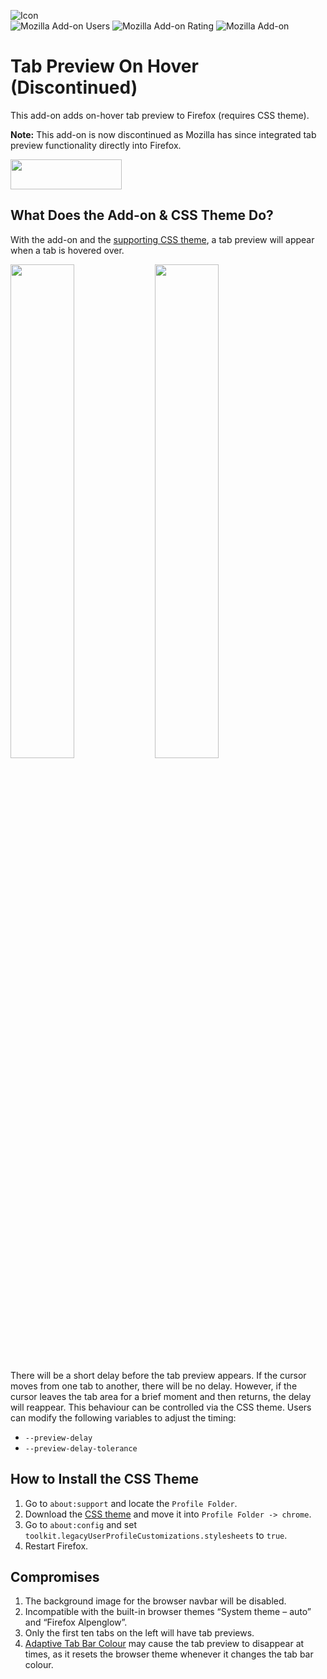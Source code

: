 ![Icon](https://github.com/easonwong-de/Tab-Preview-On-Hover/blob/main/images/TPOH_128.png)  
![Mozilla Add-on Users](https://img.shields.io/amo/users/tab-preview-on-hover)
![Mozilla Add-on Rating](https://img.shields.io/amo/stars/tab-preview-on-hover)
![Mozilla Add-on](https://img.shields.io/amo/v/OHTP@EasonWong?color=blue&label=version)

# Tab Preview On Hover (Discontinued)

This add-on adds on-hover tab preview to Firefox (requires CSS theme).

**Note:** This add-on is now discontinued as Mozilla has since integrated tab preview functionality directly into Firefox.

<a href="https://addons.mozilla.org/firefox/addon/tab-preview-on-hover/" target="_blank">
	<img src="https://github.com/easonwong-de/Tab-Preview-On-Hover/blob/main/Badges/Get_Addon_Badge_Firefox.png?raw=true" width="178" height="48">
</a>

## What Does the Add-on & CSS Theme Do?

With the add-on and the [supporting CSS theme](https://raw.githubusercontent.com/easonwong-de/Tab-Preview-On-Hover/main/CSS%20Theme/userChrome.css), a tab preview will appear when a tab is hovered over.

<img width="45%" src="https://addons.mozilla.org/user-media/previews/full/283/283115.png"> <img width="45%" src="https://addons.mozilla.org/user-media/previews/full/283/283117.png">

There will be a short delay before the tab preview appears. If the cursor moves from one tab to another, there will be no delay. However, if the cursor leaves the tab area for a brief moment and then returns, the delay will reappear. This behaviour can be controlled via the CSS theme. Users can modify the following variables to adjust the timing:

- `--preview-delay`  
- `--preview-delay-tolerance`

## How to Install the CSS Theme

1. Go to `about:support` and locate the `Profile Folder`.
2. Download the [CSS theme](https://raw.githubusercontent.com/easonwong-de/Tab-Preview-On-Hover/main/CSS%20Theme/userChrome.css) and move it into `Profile Folder -> chrome`.
3. Go to `about:config` and set `toolkit.legacyUserProfileCustomizations.stylesheets` to `true`.
4. Restart Firefox.

## Compromises

1. The background image for the browser navbar will be disabled.
2. Incompatible with the built-in browser themes “System theme – auto” and “Firefox Alpenglow”.
3. Only the first ten tabs on the left will have tab previews.
4. [Adaptive Tab Bar Colour](https://github.com/easonwong-de/Adaptive-Tab-Bar-Colour) may cause the tab preview to disappear at times, as it resets the browser theme whenever it changes the tab bar colour.
